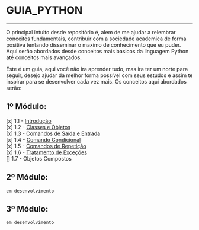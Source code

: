 # GUIA_PYTHON
 
 ***
 
 O principal intuito desde repositório é, alem de me ajudar a relembrar conceitos fundamentais, contribuir com a sociedade academica de forma positiva tentando disseminar o maximo de conhecimento que eu puder. Aqui serão abordados desde conceitos mais basicos da linguagem Python até conceitos mais avançados. 

 Este é um guia, aqui você não ira aprender tudo, mas ira ter um norte para seguir, desejo ajudar da melhor forma possível com seus estudos e assim te inspirar para se desenvolver cada vez mais. Os conceitos aqui abordados serão:

 ## 1º Módulo:
[x] 1.1 - [Introdução](Modulo_1/1.1_Introdução/)  
[x] 1.2 - [Classes e Objetos](Modulo_1/1.2_Classes_e_Objetos/)  
[x] 1.3 - [Comandos de Saída e Entrada](Modulo_1/1.3_Comandos_de_saida_e_entrada/)  
[x] 1.4 - [Comando Condicional](Modulo_1/1.4_Comandos_Condicionais/)  
[x] 1.5 - [Comandos de Repetição](Modulo_1/1.5_Comandos_De_Repetição/)  
[x] 1.6 - [Tratamento de Exceções](Modulo_1/1.6_Tratamento_de_Exeções/)  
[] 1.7 - Objetos Compostos  

## 2º Módulo:
    em desenvolvimento

## 3º Módulo:
    em desenvolvimento